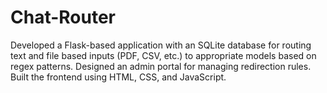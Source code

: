 # Chat-Router
Developed a Flask-based application with an SQLite database for routing text and file
based inputs (PDF, CSV, etc.) to appropriate models based on regex patterns. Designed 
an admin portal for managing redirection rules. Built the frontend using HTML, CSS, 
and JavaScript.

